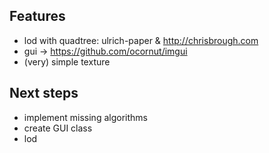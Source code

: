 ## Features

- lod with quadtree: ulrich-paper & http://chrisbrough.com
- gui -> https://github.com/ocornut/imgui
- (very) simple texture

## Next steps

- implement missing algorithms
- create GUI class
- lod
